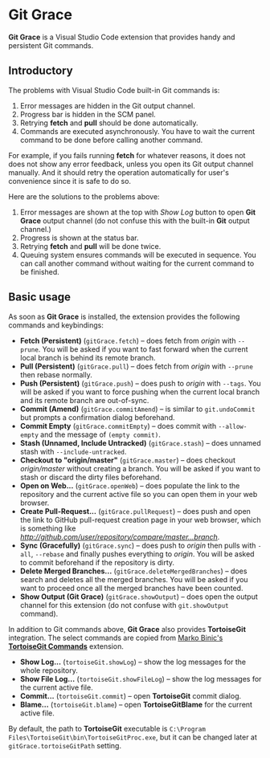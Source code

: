 # Git Grace

**Git Grace** is a Visual Studio Code extension that provides handy and persistent Git commands.

## Introductory

The problems with Visual Studio Code built-in Git commands is:
1. Error messages are hidden in the Git output channel.
2. Progress bar is hidden in the SCM panel.
3. Retrying **fetch** and **pull** should be done automatically.
4. Commands are executed asynchronously. You have to wait the current command to be done before calling another command.

For example, if you fails running **fetch** for whatever reasons, it does not does not show any error feedback, unless you open its Git output channel manually. And it should retry the operation automatically for user's convenience since it is safe to do so.

Here are the solutions to the problems above:
1. Error messages are shown at the top with _Show Log_ button to open **Git Grace** output channel (do not confuse this with the built-in **Git** output channel.)
2. Progress is shown at the status bar.
3. Retrying **fetch** and **pull** will be done twice.
4. Queuing system ensures commands will be executed in sequence. You can call another command without waiting for the current command to be finished.

## Basic usage

As soon as **Git Grace** is installed, the extension provides the following commands and keybindings:

- **Fetch (Persistent)** (`gitGrace.fetch`) – does fetch from _origin_ with `--prune`. You will be asked if you want to fast forward when the current local branch is behind its remote branch.
- **Pull (Persistent)** (`gitGrace.pull`) – does fetch from _origin_ with `--prune` then rebase normally.
- **Push (Persistent)** (`gitGrace.push`) – does push to _origin_ with `--tags`. You will be asked if you want to force pushing when the current local branch and its remote branch are out-of-sync.
- **Commit (Amend)** (`gitGrace.commitAmend`) – is similar to `git.undoCommit` but prompts a confirmation dialog beforehand.
- **Commit Empty** (`gitGrace.commitEmpty`) – does commit with `--allow-empty` and the message of `(empty commit)`.
- **Stash (Unnamed, Include Untracked)** (`gitGrace.stash`) – does unnamed stash with `--include-untracked`.
- **Checkout to "origin/master"** (`gitGrace.master`) – does checkout _origin/master_ without creating a branch. You will be asked if you want to stash or discard the dirty files beforehand.
- **Open on Web...** (`gitGrace.openWeb`) – does populate the link to the repository and the current active file so you can open them in your web browser.
- **Create Pull-Request...** (`gitGrace.pullRequest`) – does push and open the link to GitHub pull-request creation page in your web browser, which is something like _http://github.com/user/repository/compare/master...branch_.
- **Sync (Gracefully)** (`gitGrace.sync`) – does push to _origin_ then pulls with `-all`, `--rebase` and finally pushes everything to _origin_. You will be asked to commit beforehand if the repository is dirty.
- **Delete Merged Branches...** (`gitGrace.deleteMergedBranches`) – does search and deletes all the merged branches. You will be asked if you want to proceed once all the merged branches have been counted.
- **Show Output (Git Grace)** (`gitGrace.showOutput`) – does open the output channel for this extension (do not confuse with `git.showOutput` command).

In addition to Git commands above, **Git Grace** also provides **TortoiseGit** integration. The select commands are copied from [Marko Binic's **TortoiseGit Commands**](https://marketplace.visualstudio.com/items?itemName=mbinic.tgit-cmds) extension.

- **Show Log...** (`tortoiseGit.showLog`) – show the log messages for the whole repository.
- **Show File Log...** (`tortoiseGit.showFileLog`) – show the log messages for the current active file.
- **Commit...** (`tortoiseGit.commit`) – open **TortoiseGit** commit dialog.
- **Blame...** (`tortoiseGit.blame`) – open **TortoiseGitBlame** for the current active file.

By default, the path to **TortoiseGit** executable is `C:\Program Files\TortoiseGit\bin\TortoiseGitProc.exe`, but it can be changed later at `gitGrace.tortoiseGitPath` setting.